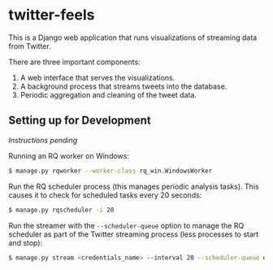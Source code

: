 twitter-feels
=============

This is a Django web application that runs visualizations
of streaming data from Twitter.

There are three important components:

1. A web interface that serves the visualizations.
2. A background process that streams tweets into the database.
3. Periodic aggregation and cleaning of the tweet data.

Setting up for Development
----------------

*Instructions pending*

Running an RQ worker on Windows:

```bash
$ manage.py rqworker --worker-class rq_win.WindowsWorker
```

Run the RQ scheduler process (this manages periodic analysis tasks).
This causes it to check for scheduled tasks every 20 seconds:

```bash
$ manage.py rqscheduler -i 20
```

Run the streamer with the `--scheduler-queue` option
to manage the RQ scheduler as part of the Twitter streaming process
(less processes to start and stop):

```bash
$ manage.py stream <credentials_name> --interval 20 --scheduler-queue default
```
